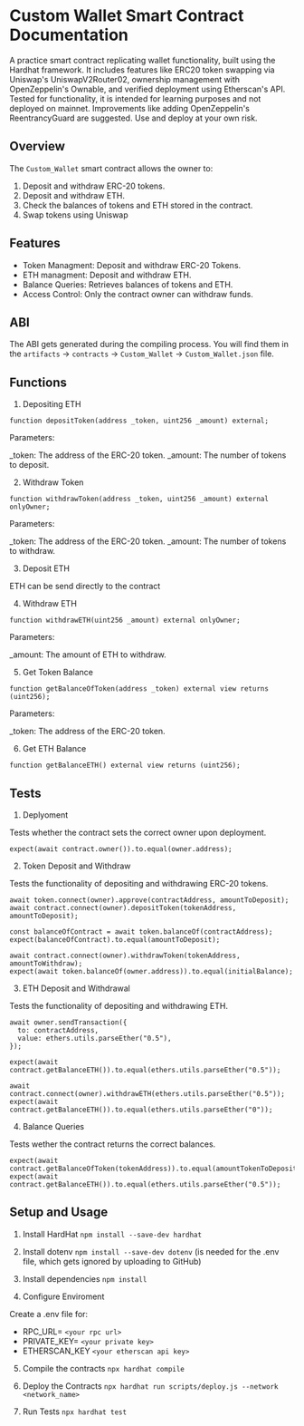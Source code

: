 
# Custom Wallet Smart Contract Documentation 

A practice smart contract replicating wallet functionality, built using the Hardhat framework. It includes features like ERC20 token swapping via Uniswap's UniswapV2Router02, ownership management with OpenZeppelin's Ownable, and verified deployment using Etherscan's API. Tested for functionality, it is intended for learning purposes and not deployed on mainnet. Improvements like adding OpenZeppelin's ReentrancyGuard are suggested. Use and deploy at your own risk.

## Overview

The `Custom_Wallet` smart contract allows the owner to:

1. Deposit and withdraw ERC-20 tokens.
2. Deposit and withdraw ETH.
3. Check the balances of tokens and ETH stored in the contract.
4. Swap tokens using Uniswap

## Features

- Token Managment: Deposit and withdraw ERC-20 Tokens.
- ETH managment: Deposit and withdraw ETH.
- Balance Queries: Retrieves balances of tokens and ETH.
- Access Control: Only the contract owner can withdraw funds.

## ABI 

The ABI gets generated during the compiling process. You will find them in the `artifacts` -> `contracts` -> `Custom_Wallet` -> `Custom_Wallet.json` file.


## Functions

1. Depositing ETH

`function depositToken(address _token, uint256 _amount) external;`

Parameters:

_token: The address of the ERC-20 token.
_amount: The number of tokens to deposit.

2. Withdraw Token

`function withdrawToken(address _token, uint256 _amount) external onlyOwner;`

Parameters:

_token: The address of the ERC-20 token.
_amount: The number of tokens to withdraw.

3. Deposit ETH

ETH can be send directly to the contract

4. Withdraw ETH

`function withdrawETH(uint256 _amount) external onlyOwner;`

Parameters:

_amount: The amount of ETH to withdraw.


5. Get Token Balance

`function getBalanceOfToken(address _token) external view returns (uint256);`

Parameters:

_token: The address of the ERC-20 token.

6. Get ETH Balance

`function getBalanceETH() external view returns (uint256);`


## Tests

1. Deplyoment

Tests whether the contract sets the correct owner upon deployment.

`expect(await contract.owner()).to.equal(owner.address);`

2. Token Deposit and Withdraw

Tests the functionality of depositing and withdrawing ERC-20 tokens.

```
await token.connect(owner).approve(contractAddress, amountToDeposit);
await contract.connect(owner).depositToken(tokenAddress, amountToDeposit);

const balanceOfContract = await token.balanceOf(contractAddress);
expect(balanceOfContract).to.equal(amountToDeposit);

await contract.connect(owner).withdrawToken(tokenAddress, amountToWithdraw);
expect(await token.balanceOf(owner.address)).to.equal(initialBalance);
```

3. ETH Deposit and Withdrawal


Tests the functionality of depositing and withdrawing ETH.

```
await owner.sendTransaction({
  to: contractAddress,
  value: ethers.utils.parseEther("0.5"),
});

expect(await contract.getBalanceETH()).to.equal(ethers.utils.parseEther("0.5"));

await contract.connect(owner).withdrawETH(ethers.utils.parseEther("0.5"));
expect(await contract.getBalanceETH()).to.equal(ethers.utils.parseEther("0"));
```

4. Balance Queries

Tests wether the contract returns the correct balances.

```
expect(await contract.getBalanceOfToken(tokenAddress)).to.equal(amountTokenToDeposit);
expect(await contract.getBalanceETH()).to.equal(ethers.utils.parseEther("0.5"));
```


## Setup and Usage

1. Install HardHat `npm install --save-dev hardhat`

2. Install dotenv `npm install --save-dev dotenv` (is needed for the .env file, which gets ignored by uploading to GitHub)

3. Install dependencies `npm install`

4. Configure Enviroment

Create a .env file for:

- RPC_URL= `<your rpc url>`
- PRIVATE_KEY= `<your private key>`
- ETHERSCAN_KEY `<your etherscan api key>`

5. Compile the contracts `npx hardhat compile`

6. Deploy the Contracts `npx hardhat run scripts/deploy.js --network <network_name>`

7. Run Tests `npx hardhat test`



